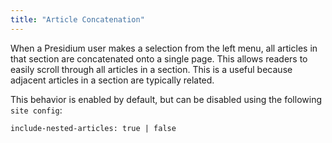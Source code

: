 ```yaml
---
title: "Article Concatenation"
---
```


When a Presidium user makes a selection from the  left menu, all articles in that section are concatenated onto a single page. This allows readers to easily scroll through all articles in a section. This is a useful because adjacent articles in a section are typically related.  

This behavior is enabled by default, but can be disabled using the following `site config`:

```
include-nested-articles: true | false
```

